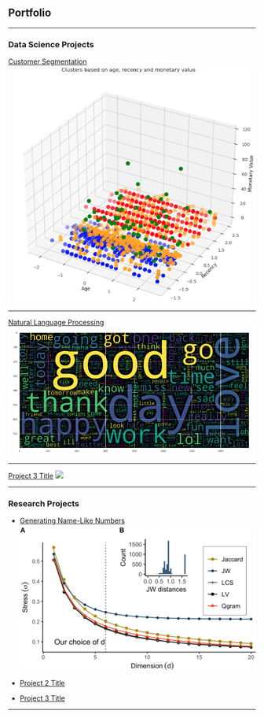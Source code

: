 ## Portfolio

---

### Data Science Projects

[Customer Segmentation](/customer_segmentation)
<img src="images/cust_seg_1.png?raw=true"/>

---
[Natural Language Processing](/pdf/sample_presentation.pdf)
<img src="images/tweet_sent_1.png?raw=true"/>

---
[Project 3 Title](http://example.com/)
<img src="images/dummy_thumbnail.jpg?raw=true"/>

---

### Research Projects

- [Generating Name-Like Numbers](/https://ieeexplore.ieee.org/stamp/stamp.jsp?tp=&arnumber=9585113)
  <img src="images/stress_.png?raw=true"/>
  
- [Project 2 Title](http://example.com/)
- [Project 3 Title](http://example.com/)


---


<!--<p style="font-size:11px">Page template forked from <a href="https://github.com/evanca/quick-portfolio">evanca</a></p> -->
<!-- Remove above link if you don't want to attibute -->
